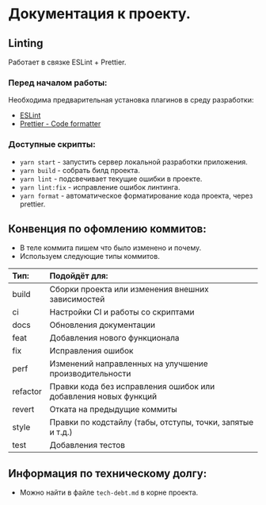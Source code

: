 # Документация к проекту.

## Linting

Работает в связке ESLint + Prettier.

### Перед началом работы:

Необходима предварительная установка плагинов в среду разработки:

* [ESLint](https://marketplace.visualstudio.com/items?itemName=dbaeumer.vscode-eslint "Ссылка на плагин для VSCode")
* [Prettier - Code formatter](https://marketplace.visualstudio.com/items?itemName=esbenp.prettier-vscode "Ссылка на плагин для VSCode")


### Доступные скрипты:

* `yarn start` - запустить сервер локальной разработки приложения.
* `yarn build` - собрать билд проекта.
* `yarn lint` - подсвечивает текущие ошибки в проекте.
* `yarn lint:fix` - исправление ошибок линтинга.
* `yarn format` - автоматическое форматирование кода проекта, через prettier.


## Конвенция по офомлению коммитов:

* В теле коммита пишем что было изменено и почему.
* Используем следующие типы коммитов.

| Тип:     | Подойдёт для:                                                   |
|:---------|:----------------------------------------------------------------|
| build    | Сборки проекта или изменения внешних зависимостей               |
| ci       | Настройки CI и работы со скриптами                              |
| docs     | Обновления документации                                         |
| feat     | Добавления нового функционала                                   |
| fix      | Исправления ошибок                                              |
| perf     | Изменений направленных на улучшение производительности          |
| refactor | Правки кода без исправления ошибок или добавления новых функций |
| revert   | Отката на предыдущие коммиты                                    |
| style    | Правки по кодстайлу (табы, отступы, точки, запятые и т.д.)      |
| test     | Добавления тестов                                               |


## Информация по техническому долгу:

* Можно найти в файле `tech-debt.md` в корне проекта.
